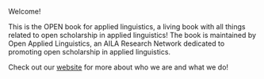 Welcome! 

This is the OPEN book for applied linguistics, a living book with all things related to open scholarship in applied linguistics! The book is maintained by Open Applied Linguistics, an AILA Research Network dedicated to promoting open scholarship in applied linguistics. 

Check out our [website](http://openappliedlinguistics.org/) for more about who we are and what we do! 
